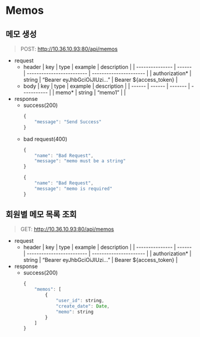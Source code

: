 # Memos

## 메모 생성

> POST: http://10.36.10.93:80/api/memos

- request
  - header
    | key             | type   | example                   | description            |
    | --------------- | ------ | ------------------------- | ---------------------- |
    | authorization\* | string | “Bearer eyJhbGciOiJIUzi…” | Bearer ${access_token} |
  - body
    | key    | type   | example | description |
    | ------ | ------ | ------- | ----------- |
    | memo\* | string | “memo1” |             |
- response
  - success(200)
    ```jsx
    {
    	"message": "Send Success"
    }
    ```
  - bad request(400)
    ```jsx
    {
    	"name": "Bad Request",
    	"message": "memo must be a string"
    }
    ```
    ```jsx
    {
    	"name": "Bad Request",
    	"message": "memo is required"
    }
    ```

## 회원별 메모 목록 조회

> GET: http://10.36.10.93:80/api/memos

- request
  - header
    | key             | type   | example                   | description            |
    | --------------- | ------ | ------------------------- | ---------------------- |
    | authorization\* | string | “Bearer eyJhbGciOiJIUzi…” | Bearer ${access_token} |
- response
  - success(200)
    ```jsx
    {
    	"memos": [
    		{
    			"user_id": string,
    			"create_date": Date,
    			"memo": string
    		}
    	]
    }
    ```
